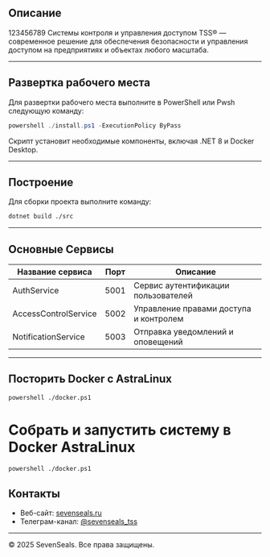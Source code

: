 ## Описание
123456789
Системы контроля и управления доступом TSS® — современное решение для обеспечения безопасности и управления доступом на предприятиях и объектах любого масштаба.

---

## Развертка рабочего места

Для развертки рабочего места выполните в PowerShell или Pwsh следующую команду:

```powershell
powershell ./install.ps1 -ExecutionPolicy ByPass
```

Скрипт установит необходимые компоненты, включая .NET 8 и Docker Desktop.

---

## Построение

Для сборки проекта выполните команду:

```bash
dotnet build ./src
```

---

## Основные Сервисы

| Название сервиса      | Порт | Описание                                  |
|-----------------------|-------|-------------------------------------------|
| AuthService           | 5001  | Сервис аутентификации пользователей        |
| AccessControlService  | 5002  | Управление правами доступа и контролем     |
| NotificationService   | 5003  | Отправка уведомлений и оповещений           |

---

## Посторить Docker с AstraLinux

```bash
powershell ./docker.ps1
```

# Собрать и запустить систему в Docker AstraLinux

```bash
powershell ./docker.ps1
```


## Контакты

- Веб-сайт: [sevenseals.ru](https://sevenseals.ru)
- Телеграм-канал: [@sevenseals_tss](https://t.me/sevenseals_tss)

---

© 2025 SevenSeals. Все права защищены.